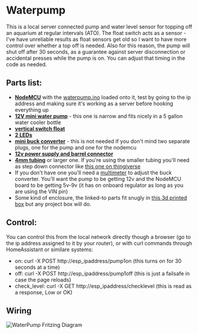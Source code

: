 # Waterpump

This is a local server connected pump and water level sensor for topping off an aquarium at regular intervals (ATO). The float switch acts as a sensor - I've have unreliable results as float sensors get old so I want to have more control over whether a top off is needed. Also for this reason, the pump will shut off after 30 seconds, as a guarantee against server disconnection or accidental presses while the pump is on. You can adjust that timing in the code as needed.

## Parts list:
- **[NodeMCU](https://amzn.to/2UdY5cX)** with the [waterpump.ino](https://github.com/sfgabe/OITProjects/blob/master/WaterPump/waterpump.ino) loaded onto it, test by going to the ip address and making sure it's working as a server before hooking everything up
- **[12V mini water pump](https://amzn.to/2MJ3fws)** - this one is narrow and fits nicely in a 5 gallon water cooler bottle
- **[vertical switch float](https://amzn.to/2Zu8xhv)**
- **[2 LEDs](https://amzn.to/2PQMou5)**
- **[mini buck converter](https://amzn.to/2PQR9E4)** - this is not needed if you don't mind two separate plugs, one for the pump and one for the nodemcu
- **[12v power supply and barrel connector](https://amzn.to/2MX6NLP)**
- **[4mm tubing](https://amzn.to/2UEIqnl)** or larger one. If you're using the smaller tubing you'll need as step down connector like [this one on thingiverse](https://www.thingiverse.com/thing:3833100)
- If you don't have one you'll need a [multimeter](https://amzn.to/2A0HnVe) to adjust the buck converter. You'll want the pump to be getting 12v and the NodeMCU board to be getting 5v-9v (it has on onboard regulator as long as you are using the VIN pin)
- Some kind of enclosure, the linked-to parts fit snugly in [this 3d printed box](https://www.thingiverse.com/thing:3581474) but any project box will do.

## Control:
You can control this from the local network directly though a browser (go to the ip address assigned to it by your router), or with curl commands through HomeAssistant or similare systems:
- on: curl -X POST http://esp_ipaddress/pump1on (this turns on for 30 seconds at a time)
- off: curl -X POST http://esp_ipaddress/pump1off (this is just a failsafe in case the page reloads)
- check_level: curl -X GET http://esp_ipaddress/checklevel (this is read as a response, Low or OK)

## Wiring
![WaterPump Fritzing Diagram](https://github.com/sfgabe/OITProjects/blob/master/WaterPump/waterpump.png?raw=true)
